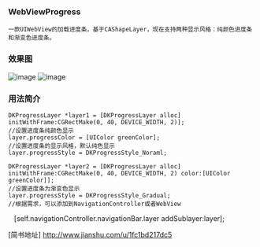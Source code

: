 ### WebViewProgress
    一款UIWebView的加载进度条，基于CAShapeLayer，现在支持两种显示风格：纯颜色进度条和渐变色进度条。

### 效果图
![image](https://github.com/jindk/WebViewProgress/blob/master/Images/Untitled1.gif)
![image](https://github.com/jindk/WebViewProgress/blob/master/Images/Untitled2.gif)

### 用法简介
    DKProgressLayer *layer1 = [DKProgressLayer alloc] initWithFrame:CGRectMake(0, 40, DEVICE_WIDTH, 2)];
    //设置进度条纯颜色显示
    layer.progressColor = [UIColor greenColor];
    //设置进度条的显示风格，默认纯色显示
    layer.progressStyle = DKProgressStyle_Noraml;
    
    DKProgressLayer *layer2 = [DKProgressLayer alloc] initWithFrame:CGRectMake(0, 40, DEVICE_WIDTH, 2) color:[UIColor greenColor]];
    //设置进度条为渐变色显示
    layer.progressStyle = DKProgressStyle_Gradual;
    //根据需求，可以添加到NavigationController或者WebView
    [self.navigationController.navigationBar.layer addSublayer:layer];
    
[简书地址] http://www.jianshu.com/u/1fc1bd217dc5
